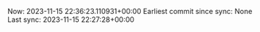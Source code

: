 Now: 2023-11-15 22:36:23.110931+00:00 Earliest commit since sync: None Last sync: 2023-11-15 22:27:28+00:00
